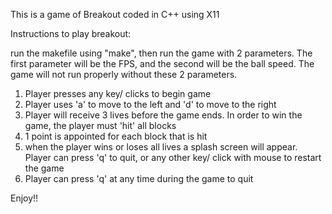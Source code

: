 This is a game of Breakout coded in C++ using X11 

Instructions to play breakout: 

run the makefile using "make", then run the game with 2 parameters. The first parameter will be the FPS, and the second will be the ball speed. The game will not run properly without these 2 parameters. 

1) Player presses any key/ clicks to begin game 
2) Player uses 'a' to move to the left and 'd' to move to the right 
3) Player will receive 3 lives before the game ends. In order to win the game, the player must 'hit' all blocks 
4) 1 point is appointed for each block that is hit 
5) when the player wins or loses all lives a splash screen will appear. Player can press 'q' to quit, or any other key/ click with mouse to restart the game 
6) Player can press 'q' at any time during the game to quit 

Enjoy!! 


